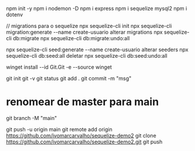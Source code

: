 npm init -y
npm i nodemon -D
npm i express
npm i sequelize mysql2
npm i dotenv

// migrations para o sequelize
npx sequelize-cli init
npx sequelize-cli migration:generate --name create-usuario
alterar migrations
npx sequelize-cli db:migrate
npx sequelize-cli db:migrate:undo:all

npx sequelize-cli seed:generate --name create-usuario
alterar seeders
npx sequelize-cli db:seed:all
deletar
npx sequelize-cli db:seed:undo:all

winget install --id Git.Git -e --source winget

git init
git -v
git status
git add .
git commit -m "msg"



# renomear de master para main
git branch -M "main"

git push -u origin main
git remote add origin https://github.com/ivomarcarvalho/sequelize-demo2
git clone https://github.com/ivomarcarvalho/sequelize-demo2.git
git push 